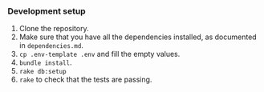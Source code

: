 ### Development setup

1. Clone the repository.
2. Make sure that you have all the dependencies installed, as documented in ```dependencies.md```.
3. ```cp .env-template .env``` and fill the empty values.
4. ```bundle install```.
5. ```rake db:setup```
6. ```rake``` to check that the tests are passing.
